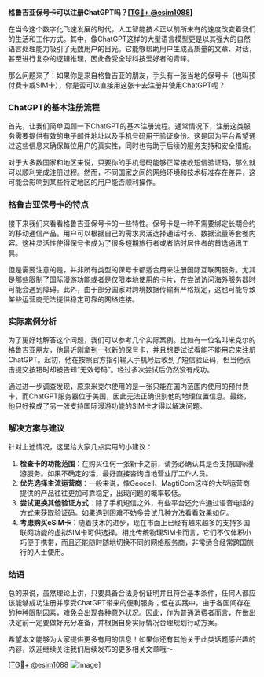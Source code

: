 **格鲁吉亚保号卡可以注册ChatGPT吗？[[TG💪+ @esim1088](https://t.me/s/esim1088)]**

在当今这个数字化飞速发展的时代，人工智能技术正以前所未有的速度改变着我们的生活和工作方式。其中，像ChatGPT这样的大型语言模型更是以其强大的自然语言处理能力吸引了无数用户的目光。它能够帮助用户生成高质量的文章、对话，甚至进行复杂的逻辑推理，因此备受全球科技爱好者的青睐。

那么问题来了：如果你是来自格鲁吉亚的朋友，手头有一张当地的保号卡（也叫预付费卡或SIM卡），你是否可以直接用这张卡去注册并使用ChatGPT呢？

### ChatGPT的基本注册流程

首先，让我们简单回顾一下ChatGPT的基本注册流程。通常情况下，注册这类服务需要提供有效的电子邮件地址以及手机号码用于验证身份。这是因为平台希望通过这些信息来确保每位用户的真实性，同时也有助于后续的服务支持和安全措施。

对于大多数国家和地区来说，只要你的手机号码能够正常接收短信验证码，那么就可以顺利完成注册过程。然而，不同国家之间的网络环境和技术标准存在差异，这可能会影响到某些特定地区的用户能否顺利操作。

### 格鲁吉亚保号卡的特点

接下来我们来看看格鲁吉亚保号卡的一些特性。保号卡是一种不需要绑定长期合约的移动通信产品，用户可以根据自己的需求灵活选择通话时长、数据流量等套餐内容。这种灵活性使得保号卡成为了很多短期旅行者或者临时居住者的首选通讯工具。

但是需要注意的是，并非所有类型的保号卡都适合用来注册国际互联网服务。尤其是那些限制了国际漫游功能或者是仅限本地使用的卡片，在尝试访问海外服务器时可能会遇到障碍。此外，由于部分国家对跨境数据传输有严格规定，这也可能导致某些运营商无法提供稳定可靠的网络连接。

### 实际案例分析

为了更好地解答这个问题，我们可以参考几个实际案例。比如有一位名叫米克尔的格鲁吉亚朋友，他最近刚拿到一张新的保号卡，并且想要试试看能不能用它来注册ChatGPT。起初，他在按照官方指引输入手机号后收到了短信验证码，但当他点击提交按钮时却被告知“无效号码”。经过多次尝试后仍然没有成功。

通过进一步调查发现，原来米克尔使用的是一张只能在国内范围内使用的预付费卡，而ChatGPT服务器位于美国，因此无法正确识别他的地理位置信息。最终，他只好换成了另一张支持国际漫游功能的SIM卡才得以解决问题。

### 解决方案与建议

针对上述情况，这里给大家几点实用的小建议：

1. **检查卡的功能范围**：在购买任何一张新卡之前，请务必确认其是否支持国际漫游服务。如果不确定的话，最好直接咨询当地营业厅工作人员。
2. **优先选择主流运营商**：一般来说，像Geocell、MagtiCom这样的大型运营商提供的产品往往更加可靠稳定，出现问题的概率较低。
3. **尝试更换其他验证方式**：除了手机短信之外，有些平台还允许通过语音电话的方式来获取验证码。如果遇到困难不妨多尝试几种方法看看效果如何。
4. **考虑购买eSIM卡**：随着技术的进步，现在市面上已经有越来越多的支持多国联网功能的虚拟SIM卡可供选择。相比传统物理SIM卡而言，它们不仅体积小巧便于携带，而且还能随时随地切换不同的网络服务商，非常适合经常跨国旅行的人士使用。

### 结语

总的来说，虽然理论上讲，只要具备合法身份证明并且符合基本条件，任何人都应该能够成功注册并享受ChatGPT带来的便利服务；但在实践中，由于各国间存在的种种限制因素，难免会出现各种意外状况。因此，作为普通消费者而言，在做出决定前一定要做好充分准备，并根据自身实际情况合理规划行动方案。

希望本文能够为大家提供更多有用的信息！如果你还有其他关于此类话题感兴趣的内容，欢迎继续关注我们后续发布的更多相关文章哦～

[[TG💪+ @esim1088](https://t.me/s/esim1088) ![Image](https://i.postimg.cc/4NQfJmqS/Snipaste-2025-05-13-00-14-12.png)]
